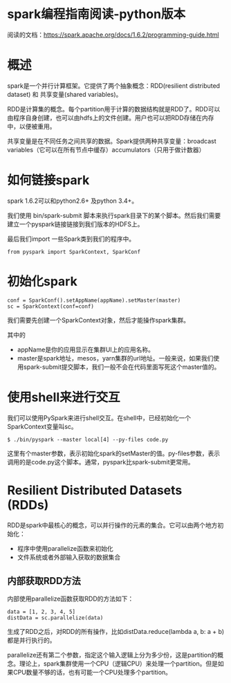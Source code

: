 # spark编程指南阅读-python版本

阅读的文档：https://spark.apache.org/docs/1.6.2/programming-guide.html

# 概述

spark是一个并行计算框架。它提供了两个抽象概念：RDD(resilient distributed dataset) 和 共享变量(shared variables)。

RDD是计算集的概念。每个partition用于计算的数据结构就是RDD了。RDD可以由程序自身创建，也可以由hdfs上的文件创建。用户也可以把RDD存储在内存中，以便被重用。

共享变量是在不同任务之间共享的数据。Spark提供两种共享变量：broadcast variables（它可以在所有节点中缓存）accumulators（只用于做计数器）

# 如何链接spark

spark 1.6.2可以和python2.6+ 及python 3.4+。

我们使用 bin/spark-submit 脚本来执行spark目录下的某个脚本。然后我们需要建立一个pyspark链接链接到我们版本的HDFS上。

最后我们import 一些Spark类到我们的程序中。
```
from pyspark import SparkContext, SparkConf
```

# 初始化spark

```
conf = SparkConf().setAppName(appName).setMaster(master)
sc = SparkContext(conf=conf)
```

我们需要先创建一个SparkContext对象，然后才能操作spark集群。

其中的
* appName是你的应用显示在集群UI上的应用名称。
* master是spark地址，mesos，yarn集群的url地址。一般来说，如果我们使用spark-submit提交脚本，我们一般不会在代码里面写死这个master值的。

# 使用shell来进行交互

我们可以使用PySpark来进行shell交互。在shell中，已经初始化一个SparkContext变量叫sc。
```
$ ./bin/pyspark --master local[4] --py-files code.py
```

这里有个master参数，表示初始化spark的setMaster的值。py-files参数，表示调用的是code.py这个脚本。通常，pyspark比spark-submit更常用。

# Resilient Distributed Datasets (RDDs)

RDD是spark中最核心的概念，可以并行操作的元素的集合。它可以由两个地方初始化：
* 程序中使用parallelize函数来初始化
* 文件系统或者外部输入获取的数据集合

## 内部获取RDD方法

内部使用parallelize函数获取RDD的方法如下：
```
data = [1, 2, 3, 4, 5]
distData = sc.parallelize(data)
```
生成了RDD之后，对RDD的所有操作，比如distData.reduce(lambda a, b: a + b) 都是并行执行的。

parallelize还有第二个参数，指定这个输入逻辑上分为多少份，这是partition的概念。理论上，spark集群使用一个CPU（逻辑CPU）来处理一个partition。但是如果CPU数量不够的话，也有可能一个CPU处理多个partition。
